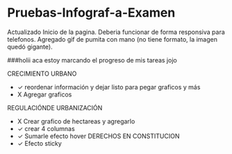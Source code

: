 # Pruebas-Infograf-a-Examen

Actualizado Inicio de la pagina. Deberia funcionar de forma responsiva para telefonos. 
Agregado gif de pumita con mano (no tiene formato, la imagen quedó gigante). 


###holii aca estoy marcando el progreso de mis tareas jojo

CRECIMIENTO URBANO
- ✓ reordenar información y dejar listo para pegar graficos y más
- X Agregar graficos

REGULACIÓNDE URBANIZACIÓN
- X Crear grafico de hectareas y agregarlo
- ✓ crear 4 columnas
- ✓ Sumarle efecto hover
DERECHOS EN CONSTITUCION
- ✓ Efecto sticky



